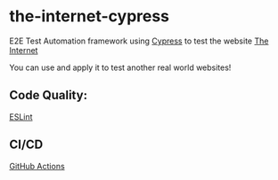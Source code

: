 # the-internet-cypress
E2E Test Automation framework using [Cypress](https://docs.cypress.io/) to test the website [The Internet](https://the-internet.herokuapp.com/)

You can use and apply it to test another real world websites!

## Code Quality:

[ESLint](https://eslint.org/docs/user-guide/configuring/)

## CI/CD
[GitHub Actions](https://docs.github.com/en/actions)